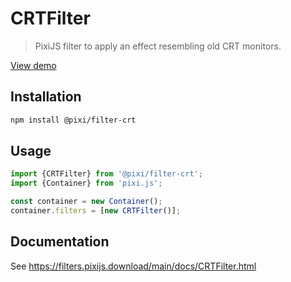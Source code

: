 # CRTFilter

> PixiJS filter to apply an effect resembling old CRT monitors.

[View demo](https://filters.pixijs.download/main/examples/index.html?enabled=CRTFilter)

## Installation

```bash
npm install @pixi/filter-crt
```

## Usage

```js
import {CRTFilter} from '@pixi/filter-crt';
import {Container} from 'pixi.js';

const container = new Container();
container.filters = [new CRTFilter()];
```

## Documentation

See https://filters.pixijs.download/main/docs/CRTFilter.html